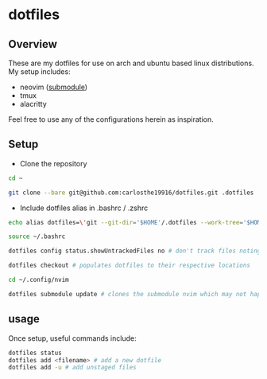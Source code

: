 # dotfiles

## Overview

These are my dotfiles for use on arch and ubuntu based linux distributions. My setup includes:

-   neovim ([submodule](https://github.com/radleylewis/nvim))
-   tmux
-   alacritty

Feel free to use any of the configurations herein as inspiration.

## Setup

- Clone the repository

```bash
cd ~
```

```bash
git clone --bare git@github.com:carlosthe19916/dotfiles.git .dotfiles
```

- Include dotfiles alias in .bashrc / .zshrc

```bash
echo alias dotfiles=\'git --git-dir='$HOME'/.dotfiles --work-tree='$HOME'\' >> .bashrc
```

```bash
source ~/.bashrc
```

```bash
dotfiles config status.showUntrackedFiles no # don't track files noting $HOME work-tree
```

```bash
dotfiles checkout # populates dotfiles to their respective locations
```

```bash
cd ~/.config/nvim
```

```bash
dotfiles submodule update # clones the submodule nvim which may not happen automatically
```

## usage

Once setup, useful commands include:

```bash
dotfiles status
dotfiles add <filename> # add a new dotfile
dotfiles add -u # add unstaged files
```
